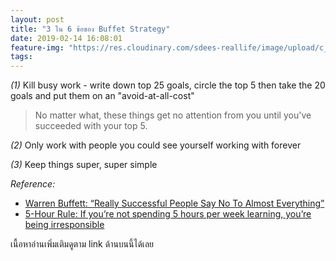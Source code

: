 ```yaml
---
layout: post
title: "3 ใน 6 ข้อของ Buffet Strategy"
date: 2019-02-14 16:08:01
feature-img: "https://res.cloudinary.com/sdees-reallife/image/upload/c_crop,h_300,w_800,y_90/v1550213623/buffet.jpg"
tags:
---
```

*(1)* Kill busy work - write down top 25 goals, circle the top 5 then take the 20 goals and put them on an "avoid-at-all-cost"

> No matter what, these things get no attention from you until you've succeeded with your top 5.

*(2)* Only work with people you could see yourself working with forever

*(3)* Keep things super, super simple

*Reference:*
- [Warren Buffett: “Really Successful People Say No To Almost Everything”](https://medium.com/accelerated-intelligence/warren-buffett-really-successful-people-say-no-to-almost-everything-ab78832ffebc)
- [5-Hour Rule: If you’re not spending 5 hours per week learning, you’re being irresponsible](https://medium.com/accelerated-intelligence/the-5-hour-rule-if-youre-not-spending-5-hours-per-week-learning-you-re-being-irresponsible-791c3f18f5e6)

เนื้อหาอ่านเพิ่มเติมดูตาม link ด้านบนนี้ได้เลย
